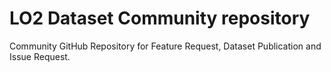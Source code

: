 # LO2 Dataset Community repository
Community GitHub Repository for Feature Request, Dataset Publication and Issue Request.
